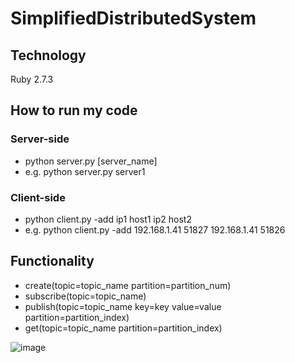# SimplifiedDistributedSystem


## Technology
Ruby 2.7.3

## How to run my code
### Server-side
* python server.py [server_name]
*  e.g. python server.py server1
### Client-side
* python client.py -add ip1 host1 ip2 host2
* e.g. python client.py -add 192.168.1.41 51827 192.168.1.41 51826

## Functionality
* create(topic=topic_name partition=partition_num)
* subscribe(topic=topic_name)
* publish(topic=topic_name key=key value=value partition=partition_index)
* get(topic=topic_name partition=partition_index)

![image](http://i.imgur.com/8BNtM3D.png)

